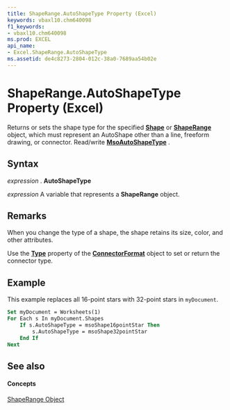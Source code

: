 ```yaml
---
title: ShapeRange.AutoShapeType Property (Excel)
keywords: vbaxl10.chm640098
f1_keywords:
- vbaxl10.chm640098
ms.prod: EXCEL
api_name:
- Excel.ShapeRange.AutoShapeType
ms.assetid: de4c8273-2804-012c-38a0-7689aa54b02e
---
```



# ShapeRange.AutoShapeType Property (Excel)

Returns or sets the shape type for the specified  **[Shape](shape-object-excel.md)** or **[ShapeRange](shaperange-object-excel.md)** object, which must represent an AutoShape other than a line, freeform drawing, or connector. Read/write **[MsoAutoShapeType](http://msdn.microsoft.com/library/7e6fe414-2b25-56d7-a678-b6e718329118%28Office.15%29.aspx)** .


## Syntax

 _expression_ . **AutoShapeType**

 _expression_ A variable that represents a **ShapeRange** object.


## Remarks

When you change the type of a shape, the shape retains its size, color, and other attributes.

Use the  **[Type](connectorformat-type-property-excel.md)** property of the **[ConnectorFormat](connectorformat-object-excel.md)** object to set or return the connector type.


## Example

This example replaces all 16-point stars with 32-point stars in  `myDocument`.


```vb
Set myDocument = Worksheets(1) 
For Each s In myDocument.Shapes 
    If s.AutoShapeType = msoShape16pointStar Then 
        s.AutoShapeType = msoShape32pointStar 
    End If 
Next
```


## See also


#### Concepts


[ShapeRange Object](shaperange-object-excel.md)

